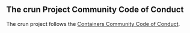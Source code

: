 ## The crun Project Community Code of Conduct

The crun project follows the [Containers Community Code of Conduct](https://github.com/containers/common/blob/master/CODE-OF-CONDUCT.md).
